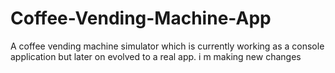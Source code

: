 # Coffee-Vending-Machine-App
A coffee vending machine simulator which is currently working as a console application but later on evolved to a real app.
i m making new changes
